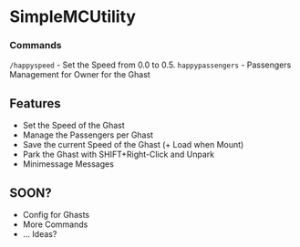 # SimpleMCUtility

### Commands
``/happyspeed`` - Set the Speed from 0.0 to 0.5.
``happypassengers`` - Passengers Management for Owner for the Ghast


## Features

- Set the Speed of the Ghast
- Manage the Passengers per Ghast
- Save the current Speed of the Ghast (+ Load when Mount)
- Park the Ghast with SHIFT+Right-Click and Unpark
- Minimessage Messages


## SOON?
- Config for Ghasts
- More Commands
- ... Ideas?